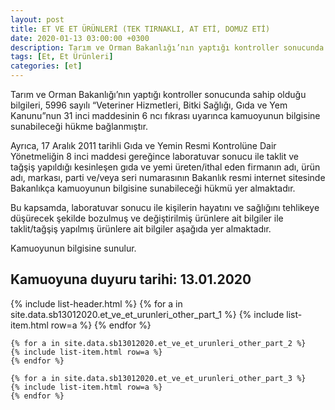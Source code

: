 ```yaml
---
layout: post
title: ET VE ET ÜRÜNLERİ (TEK TIRNAKLI, AT ETİ, DOMUZ ETİ)
date: 2020-01-13 03:00:00 +0300
description: Tarım ve Orman Bakanlığı’nın yaptığı kontroller sonucunda sahip olduğu bilgileri, 5996 sayılı “Veteriner Hizmetleri, Bitki Sağlığı, Gıda ve Yem Kanunu”nun 31 inci maddesinin 6 ncı fıkrası uyarınca kamuoyunun bilgisine sunabileceği hükme bağlanmıştır.
tags: [Et, Et Ürünleri]
categories: [et]
---
```


Tarım ve Orman Bakanlığı’nın yaptığı kontroller sonucunda sahip olduğu bilgileri, 5996 sayılı “Veteriner Hizmetleri, Bitki Sağlığı, Gıda ve Yem Kanunu”nun 31 inci maddesinin 6 ncı fıkrası uyarınca kamuoyunun bilgisine sunabileceği hükme bağlanmıştır.

Ayrıca, 17 Aralık 2011 tarihli Gıda ve Yemin Resmi Kontrolüne Dair Yönetmeliğin 8 inci maddesi gereğince laboratuvar sonucu ile taklit ve tağşiş yapıldığı kesinleşen gıda ve yemi üreten/ithal eden firmanın adı, ürün adı, markası, parti ve/veya seri numarasının Bakanlık resmi internet sitesinde Bakanlıkça kamuoyunun bilgisine sunabileceği hükmü yer almaktadır.

Bu kapsamda, laboratuvar sonucu ile kişilerin hayatını ve sağlığını tehlikeye düşürecek şekilde bozulmuş ve değiştirilmiş ürünlere ait bilgiler ile taklit/tağşiş yapılmış ürünlere ait bilgiler aşağıda yer almaktadır.

Kamuoyunun bilgisine sunulur.

<h2>Kamuoyuna duyuru tarihi: 13.01.2020</h2>

<div class="container">
    {% include list-header.html %}
    {% for a in site.data.sb13012020.et_ve_et_urunleri_other_part_1 %}
    {% include list-item.html row=a %}
    {% endfor %}

    {% for a in site.data.sb13012020.et_ve_et_urunleri_other_part_2 %}
    {% include list-item.html row=a %}
    {% endfor %}

    {% for a in site.data.sb13012020.et_ve_et_urunleri_other_part_3 %}
    {% include list-item.html row=a %}
    {% endfor %}
</div>
 